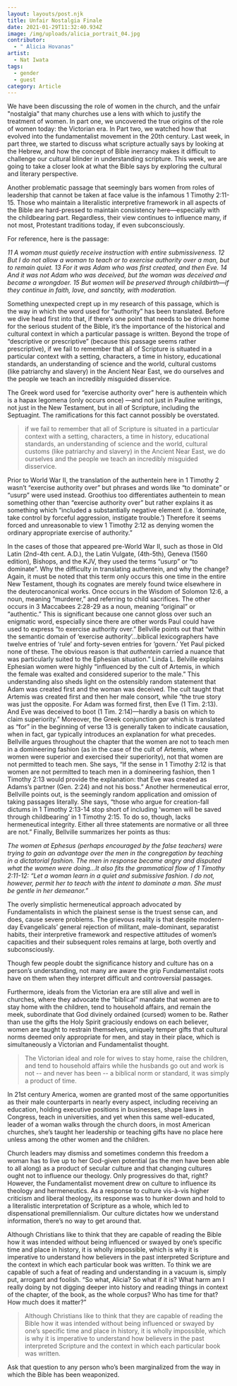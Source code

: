 ```yaml
---
layout: layouts/post.njk
title: Unfair Nostalgia Finale
date: 2021-01-29T11:32:40.934Z
image: /img/uploads/alicia_portrait_04.jpg
contributor:
  - " Alicia Hovanas"
artist:
  - Nat Iwata
tags:
  - gender
  - guest
category: Article
---
```

We have been discussing the role of women in the church, and the unfair "nostalgia" that many churches use a lens with which to justify the treatment of women.  In part one, we uncovered the true origins of the role of women today: the Victorian era. In Part two, we watched how that evolved into the fundamentalist movement in the 20th century. Last week, in part three, we started to discuss what scripture actually says by looking at the Hebrew, and how the concept of Bible inerrancy makes it difficult to challenge our cultural blinder in understanding scripture. This week, we are going to take a closer look at what the Bible says by exploring the cultural and literary perspective. 

Another problematic passage that seemingly bars women from roles of leadership that cannot be taken at face value is the infamous 1 Timothy 2:11-15. Those who maintain a literalistic interpretive framework in all aspects of the Bible are hard-pressed to maintain consistency here—especially with the childbearing part. Regardless, their view continues to influence many, if not most, Protestant traditions today, if even subconsciously. 

For reference, here is the passage: 

*11 A woman must quietly receive instruction with entire submissiveness. 12 But I do not allow a woman to teach or to exercise authority over a man, but to remain quiet. 13 For it was Adam who was first created, and then Eve. 14 And it was not Adam who was deceived, but the woman was deceived and became a wrongdoer. 15 But women will be preserved through childbirth—if they continue in faith, love, and sanctity, with moderation.*

Something unexpected crept up in my research of this passage, which is the way in which the word used for “authority” has been translated. Before we dive head first into that, if there’s one point that needs to be driven home for the serious student of the Bible, it’s the importance of the historical and cultural context in which a particular passage is written. Beyond the trope of “descriptive or prescriptive” (because this passage seems rather prescriptive), if we fail to remember that all of Scripture is situated in a particular context with a setting, characters, a time in history, educational standards, an understanding of science and the world, cultural customs (like patriarchy and slavery) in the Ancient Near East, we do ourselves and the people we teach an incredibly misguided disservice. 

The Greek word used for “exercise authority over” here is authentein which is a hapax legomena (only occurs once) —and not just in Pauline writings, not just in the New Testament, but in all of Scripture, including the Septuagint. The ramifications for this fact cannot possibly be overstated.  

> if we fail to remember that all of Scripture is situated in a particular context with a setting, characters, a time in history, educational standards, an understanding of science and the world, cultural customs (like patriarchy and slavery) in the Ancient Near East, we do ourselves and the people we teach an incredibly misguided disservice. 

Prior to World War II, the translation of the authentein here in 1 Timothy 2 wasn’t “exercise authority over” but phrases and words like “to dominate” or “usurp” were used instead. Groothius too differentiates authentein to mean something other than “exercise authority over” but rather explains it as something which “included a substantially negative element
(i.e. ‘dominate, take control by forceful aggression, instigate trouble.’) Therefore
it seems forced and unreasonable to view 1 Timothy 2:12 as denying women the
ordinary appropriate exercise of authority.” 

In the cases of those that appeared pre-World War II, such as those in Old Latin (2nd-4th cent. A.D.), the Latin Vulgate, (4th-5th), Geneva (1560 edition), Bishops, and the KJV, they used the terms “usurp” or “to dominate”.  Why the difficulty in translating authentein, and why the change? Again, it must be noted that this term only occurs this one time in the entire New Testament, though its cognates are merely found twice elsewhere in the deuterocanonical works. Once occurs in the Wisdom of Solomon 12:6, a noun, meaning “murderer,” and referring to child sacrifices. The other occurs in 3 Maccabees 2:28-29 as a noun, meaning “original” or “authentic.” This is significant because one cannot gloss over such an enigmatic word, especially since there are other words Paul could have used to express “to exercise authority over.” Bellville points out that “within the semantic domain of ‘exercise authority’...biblical lexicographers have twelve entries of ‘rule’ and forty-seven entries for ‘govern.’ Yet Paul picked none of these. The obvious reason is that *authentein* carried a nuance that was particularly suited to the Ephesian situation.” Linda L. Belville explains Ephesian women were highly “influenced by the cult of Artemis, in which the female was exalted and considered superior to the male.” This understanding also sheds light on the ostensibly random statement that Adam was created first and the woman was deceived. The cult taught that Artemis was created first and then her male consort, while “the true story was just the opposite. For Adam was formed first, then Eve (1 Tim. 2:13). And Eve was deceived to boot (1 Tim. 2:14)—hardly a basis on which to claim superiority.” Moreover, the Greek conjunction *gar* which is translated as “for” in the beginning of verse 13 is generally taken to indicate causation, when in fact, gar typically introduces an explanation for what precedes. Bellville argues throughout the chapter that the women are not to teach men in a domineering fashion (as in the case of the cult of Artemis, where women were superior and exercised their superiority), not that women are not permitted to teach men. She says, “If the sense in 1 Timothy 2:12 is that women are not permitted to teach men in a domineering fashion, then 1 Timothy 2:13 would provide the explanation: that Eve was created as Adams’s partner (Gen. 2:24) and not his boss.” Another hermeneutical error, Bellville points out, is the seemingly random application and omission of taking passages literally. She says, “those who argue for creation-fall dictums in 1 Timothy 2:13-14 stop short of including ‘women will be saved through childbearing’ in 1 Timothy 2:15. To do so, though, lacks hermeneutical integrity. Either all three statements are normative or all three are not.” Finally, Bellville summarizes her points as thus:

*The women at Ephesus (perhaps encouraged by the false teachers) were
trying to gain an advantage over the men in the congregation by teaching
in a dictatorial fashion. The men in response became angry and disputed
what the women were doing...It also fits the grammatical flow of 1
Timothy 2:11-12: “Let a woman learn in a quiet and submissive fashion. I
do not, however, permit her to teach with the intent to dominate a man.
She must be gentle in her demeanor.”*

The overly simplistic hermeneutical approach advocated by Fundamentalists in which the plainest sense is the truest sense can, and does, cause severe problems. The grievous reality is that despite modern-day Evangelicals’ general rejection of militant, male-dominant, separatist habits, their interpretive framework and respective attitudes of women’s capacities and their subsequent roles remains at large, both overtly and subconsciously. 

Though few people doubt the significance history and culture has on a person’s understanding, not many are aware the grip Fundamentalist roots have on them when they interpret difficult and controversial passages. 

Furthermore, ideals from the Victorian era are still alive and well in churches, where they advocate the “biblical” mandate that women are to stay home with the children, tend to household affairs, and remain the meek, subordinate that God divinely ordained (cursed) women to be. Rather than use the gifts the Holy Spirit graciously endows on each believer, women are taught to restrain themselves, uniquely temper gifts that cultural norms deemed only appropriate for men, and stay in their place, which is simultaneously a Victorian and Fundamentalist thought. 

> The Victorian ideal and role for wives to stay home, raise the children, and tend to household affairs while the husbands go out and work is not -- and never has been -- a biblical norm or standard, it was simply a product of time.

In 21st century America, women are granted most of the same opportunities as their male counterparts in nearly every aspect, including receiving an education, holding executive positions in businesses, shape laws in Congress, teach in universities, and yet when this same well-educated, leader of a woman walks through the church doors, in most American churches, she’s taught her leadership or teaching gifts have no place here unless among the other women and the children. 

Church leaders may dismiss and sometimes condemn this freedom a woman has to live up to her God-given potential (as the men have been able to all along) as a product of secular culture and that changing cultures ought not to influence our theology. Only progressives do that, right?  However, the Fundamentalist movement drew on culture to influence its theology and hermeneutics. As a response to culture vis-à-vis higher criticism and liberal theology, its response was to hunker down and hold to a literalistic interpretation of Scripture as a whole, which led to dispensational premillennialism. Our culture dictates how we understand information, there’s no way to get around that.

Although Christians like to think that they are capable of reading the Bible how it was intended without being influenced or swayed by one’s specific time and place in history, it is wholly impossible, which is why it is imperative to understand how believers in the past interpreted Scripture and the context in which each particular book was written. To think we are capable of such a feat of reading and understanding in a vacuum is, simply put, arrogant and foolish. “So what, Alicia? So what if it is? What harm am I really doing by not digging deeper into history and reading things in context of the chapter, of the book, as the whole corpus? Who has time for that? How much does it matter?” 

> Although Christians like to think that they are capable of reading the Bible how it was intended without being influenced or swayed by one’s specific time and place in history, it is wholly impossible, which is why it is imperative to understand how believers in the past interpreted Scripture and the context in which each particular book was written.

Ask that question to any person who’s been marginalized from the way in which the Bible has been weaponized.